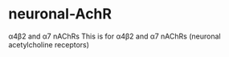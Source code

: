 # neuronal-AchR
α4β2 and α7 nAChRs
This is for α4β2 and α7 nAChRs (neuronal acetylcholine receptors)